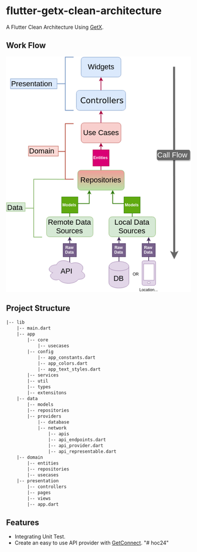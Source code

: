 # flutter-getx-clean-architecture
A Flutter Clean Architecture Using [GetX](https://github.com/jonataslaw/getx).

## Work Flow
![alt text](/assets/Clean-Architecture-Flutter-Diagram.png?raw=true)
## Project Structure
```
|-- lib
    |-- main.dart
    |-- app
        |-- core
            |-- usecases
        |-- config
            |-- app_constants.dart
            |-- app_colors.dart
            |-- app_text_styles.dart
        |-- services
        |-- util
        |-- types
        |-- extensitons
    |-- data
        |-- models
        |-- repositories
        |-- providers
            |-- database
            |-- network
                |-- apis
                |-- api_endpoints.dart
                |-- api_provider.dart
                |-- api_representable.dart
    |-- domain
        |-- entities
        |-- repositories
        |-- usecases
    |-- presentation
        |-- controllers
        |-- pages
        |-- views
        |-- app.dart
```

## Features
- Integrating Unit Test.
- Create an easy to use API provider with [GetConnect](https://github.com/jonataslaw/getx#getconnect).
"# hoc24" 
